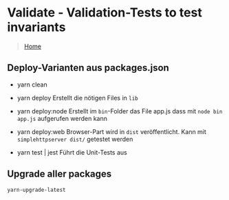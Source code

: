# Validate - Validation-Tests to test invariants
> [Home](https://github.com/MikeMitterer/ts-validate)

## Deploy-Varianten aus packages.json

   - yarn clean
   
   - yarn deploy 
   Erstellt die nötigen Files in `lib`
   
   - yarn deploy:node
   Erstellt im `bin`-Folder das File app.js dass mit `node bin app.js` aufgerufen werden kann
   
   - yarn deploy:web
   Browser-Part wird in `dist` veröffentlicht. Kann mit `simplehttpserver dist/` getestet werden
   
   - yarn test | jest
   Führt die Unit-Tests aus
   
   
## Upgrade aller packages

    yarn-upgrade-latest






